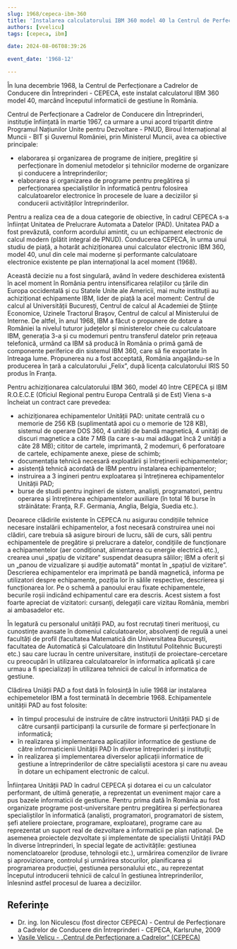 ```yaml
---
slug: 1968/cepeca-ibm-360
title: 'Instalarea calculatorului IBM 360 model 40 la Centrul de Perfecționare a Cadrelor de Conducere din Întreprinderi - CEPECA'
authors: [vvelicu]
tags: [cepeca, ibm]

date: 2024-08-06T08:39:26

event_date: '1968-12'

---
```


În luna decembrie 1968, la Centrul de Perfecționare a Cadrelor de Conducere din Întreprinderi - CEPECA, este instalat calculatorul IBM 360 model 40, marcând începutul informaticii de gestiune în România.

<!-- truncate -->

Centrul de Perfecționare a Cadrelor de Conducere din Întreprinderi, instituție
înființată în martie 1967, ca urmare a unui acord tripartit dintre Programul Națiunilor Unite pentru Dezvoltare - PNUD, Biroul Internațional al Muncii - BIT și Guvernul României, prin Ministerul Muncii, avea ca obiective principale:

- elaborarea și organizarea de programe de inițiere, pregătire și perfecționare în domeniul metodelor și tehnicilor moderne de organizare și conducere a întreprinderilor;
- elaborarea și organizarea de programe pentru pregătirea și perfecționarea specialiștilor în informatică pentru folosirea calculatoarelor electronice în procesele de luare a deciziilor și conducerii activităților întreprinderilor.

Pentru a realiza cea de a doua categorie de obiective, în cadrul CEPECA s-a înființat Unitatea de Prelucrare Automata a Datelor (PAD). Unitatea PAD a fost prevăzută, conform acordului amintit, cu un echipament electronic de calcul modern (plătit integral de PNUD). Conducerea CEPECA, în urma unui studiu de piață, a hotarât achiziționarea unui calculator electronic IBM 360, model 40, unul din cele mai moderne și performante calculatoare electronice existente pe plan internațional la acel moment (1968).

Această decizie nu a fost singulară, având în vedere deschiderea existentă în acel moment în România pentru intensificarea relațiilor cu țările din Europa occidentală și cu Statele Unite ale Americii, mai multe instituții au achiziționat echipamente IBM, lider de piață la acel moment: Centrul de calcul al Universității Bucuresți, Centrul de calcul al Academiei de Științe Economice, Uzinele Tractorul Brașov, Centrul de calcul al Ministerului de Interne. De altfel, în anul 1968, IBM a făcut  o propunere de dotare a României la nivelul tuturor județelor și ministerelor cheie cu calculatoare IBM, generația 3-a și cu modemuri pentru transferul datelor prin rețeaua telefonică, urmând ca IBM să producă în România o primă gamă de componente periferice din sistemul IBM 360, care să fie exportate în întreaga lume. Propunerea nu a fost acceptată, România angajându-se în producerea în țară a calculatorului „Felix”, după licența calculatorului IRIS 50 produs în Franța.

Pentru achiziționarea calculatorului IBM 360, model 40 între CEPECA și IBM R.O.E.C.E (Oficiul Regional pentru Europa Centrală și de Est) Viena s-a încheiat un contract care prevedea:

- achiziționarea echipamentelor Unității PAD: unitate centrală cu o memorie de 256 KB (suplimentată apoi cu o memorie de 128 KB), sistemul de operare DOS 360, 4 unități de bandă magnetică, 4 unități de discuri magnetice a câte 7 MB (la care s-au mai adăugat încă 2 unități a câte 28 MB); cititor de cartele, imprimantă, 2 modemuri, 6 perforatoare de cartele, echipamente anexe, piese de schimb;
- documentația tehnică necesară exploatării și întreținerii echipamentelor;
- asistență tehnică acordată de IBM pentru instalarea echipamentelor;
- instruirea a 3 ingineri pentru exploatarea și întreținerea echipamentelor Unității PAD;
- burse de studii pentru ingineri de sistem, analiști, programatori, pentru operarea și întreținerea echipamentelor auxiliare (în total 16 burse în străinătate: Franța, R.F. Germania, Anglia, Belgia, Suedia etc.).

Deoarece clădirile existente în CEPECA nu asigurau condițiile tehnice necesare instalării echipamentelor, a fost necesară construirea unei noi clădiri, care trebuia să asigure birouri de lucru, săli de curs, săli pentru echipamentele de pregătire și prelucrare a datelor, condițiile de funcționare a echipamentelor (aer condiționat, alimentarea cu energie electrică etc.), crearea unui „spațiu de vizitare” suspendat deasupra sălilor;
IBM a oferit și un „panou de vizualizare și audiție automată” montat în „spațiul de vizitare”. Descrierea echipamentelor era imprimată pe bandă magnetică, informa pe utilizatori despre echipamente, poziția lor în sălile respective, descrierea și funcționarea lor. Pe o schemă a panoului erau fixate echipamentele, becurile roșii indicând echipamentul care era descris. Acest sistem a fost foarte apreciat de vizitatori: cursanți, delegații care vizitau România, membri ai ambasadelor etc.

În legatură cu personalul unității PAD, au fost recrutați tineri merituoși, cu cunostințe avansate  în domeniul calculatoarelor, absolvenți de regulă a unei facultăți de profil (facultatea Matematică din Universitatea București, facultatea de Automatică și Calculatoare din Institutul Politehnic București etc.) sau care lucrau în centre universitare, instituții de proiectare-cercetare cu preocupări în utilizarea calculatoarelor în informatica aplicată și care urmau a fi specializați în utilizarea tehnicii de calcul în informatica de gestiune.

Clădirea Uniății PAD a fost dată în folosință în iulie 1968 iar instalarea echipemetelor IBM a fost terminată în decembrie 1968.
Echipamentele unității PAD au fost folosite:

- în timpul procesului de instruire de către instructorii Unității PAD și de către cursanții participanți la cursurile de formare și perfecționare în informatică;
- în realizarea și implementarea aplicațiilor informatice de gestiune de către informaticienii Unității PAD în diverse întreprinderi și instituții;
- în realizarea și implementarea diverselor aplicații informatice de gestiune a întreprinderilor de către specialiștii acestora și care nu aveau în dotare un echipament electronic de calcul.

Înființarea Unității PAD în cadrul CEPECA și dotarea ei cu un calculator performant, de ultimă generație, a reprezentat un eveniment major care a pus bazele informaticii de gestiune. Pentru prima dată în România au fost organizate programe post-universitare pentru pregătirea și perfecționarea specialiștilor în informatică (analiști, programatori, programatori de sistem, șefi ateliere proiectare, programare, exploatare), programe care au reprezentat un suport real de dezvoltare a informaticii pe plan național. De asemenea proiectele dezvoltate și implementate de specialiștii Unității PAD în diverse întreprinderi, în special legate de activitățile: gestiunea nomenclatoarelor (produse, tehnologii etc.), urmărirea comenzilor de livrare și aprovizionare, controlul și urmărirea stocurilor, planificarea și programarea producției, gestiunea personalului etc., au reprezentat începutul introducerii tehnicii de calcul în gestiunea întreprinderilor, înlesnind astfel procesul de luarea a deciziilor.


## Referințe

- Dr. ing. Ion Niculescu (fost director CEPECA) - Centrul de Perfecționare a Cadrelor de Conducere din Întreprinderi - CEPECA, Karlsruhe, 2009
- [Vasile Velicu - „Centrul de Perfecționare a Cadrelor” (CEPECA)](/amintiri/2021/vvelicu-cepeca/)
